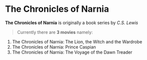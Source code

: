 # The Chronicles of Narnia 
**The Chronicles of Narnia** is originally a book series by *C.S. Lewis* 
>Currently there are **3 movies** namely:
1. The Chronicles of Narnia: The Lion, the Witch and the Wardrobe
2. The Chronicles of Narnia: Prince Caspian
3. The Chronicles of Narnia: The Voyage of the Dawn Treader 
